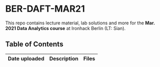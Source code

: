 # BER-DAFT-MAR21

This repo contains lecture material, lab solutions and more for the **Mar. 2021 Data Analytics course** at Ironhack Berlin (LT: Sian).

## Table of Contents

| Date uploaded | Description | Files |
|--|--|--|


